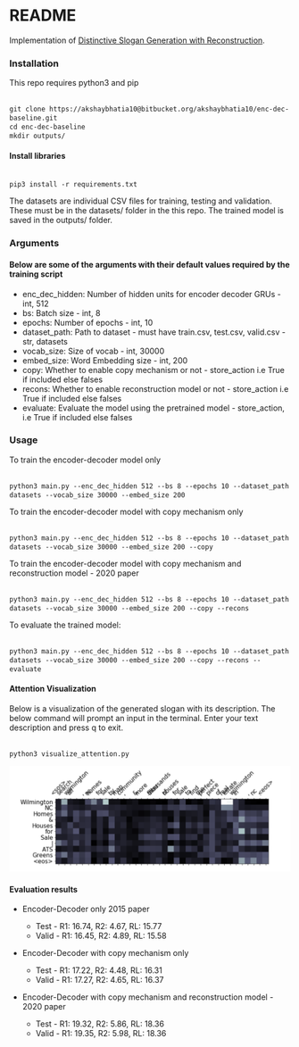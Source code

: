 # README #

Implementation of [Distinctive Slogan Generation with Reconstruction](https://www.aclweb.org/anthology/2020.ecomnlp-1.9.pdf).

### Installation 

This repo requires python3 and pip

```

git clone https://akshaybhatia10@bitbucket.org/akshaybhatia10/enc-dec-baseline.git
cd enc-dec-baseline
mkdir outputs/
```

#### Install libraries

```

pip3 install -r requirements.txt

```

The datasets are individual CSV files for training, testing and validation. These must be in the datasets/ folder in the this repo. The trained model is saved in the outputs/ folder.

### Arguments
#### Below are some of the arguments with their default values required by the training script  

- enc_dec_hidden: Number of hidden units for encoder decoder GRUs - int, 512
- bs: Batch size - int, 8
- epochs: Number of epochs - int, 10
- dataset_path: Path to dataset - must have train.csv, test.csv, valid.csv - str, datasets
- vocab_size: Size of vocab - int, 30000
- embed_size: Word Embedding size - int, 200
- copy: Whether to enable copy mechanism or not - store_action i.e True if included else falses
- recons: Whether to enable reconstruction model or not - store_action i.e True if included else falses
- evaluate: Evaluate the model using the pretrained model - store_action, i.e True if included else falses


### Usage
To train the encoder-decoder model only

```

python3 main.py --enc_dec_hidden 512 --bs 8 --epochs 10 --dataset_path datasets --vocab_size 30000 --embed_size 200

```

To train the encoder-decoder model with copy mechanism only

```

python3 main.py --enc_dec_hidden 512 --bs 8 --epochs 10 --dataset_path datasets --vocab_size 30000 --embed_size 200 --copy

```

To train the encoder-decoder model with copy mechanism and reconstruction model - 2020 paper

```

python3 main.py --enc_dec_hidden 512 --bs 8 --epochs 10 --dataset_path datasets --vocab_size 30000 --embed_size 200 --copy --recons

```

To evaluate the trained model:

```

python3 main.py --enc_dec_hidden 512 --bs 8 --epochs 10 --dataset_path datasets --vocab_size 30000 --embed_size 200 --copy --recons --evaluate

```

#### Attention Visualization

Below is a visualization of the generated slogan with its description. The below command will prompt an input in the terminal. Enter your text description and press q to exit.

```

python3 visualize_attention.py

```

![Attention](./attention.png)

#### Evaluation results

- Encoder-Decoder only 2015 paper 
	- Test - R1: 16.74, R2: 4.67, RL: 15.77
	- Valid - R1: 16.45, R2: 4.89, RL: 15.58

- Encoder-Decoder with copy mechanism only 
	- Test - R1: 17.22, R2: 4.48, RL: 16.31
	- Valid - R1: 17.27, R2: 4.65, RL: 16.37

- Encoder-Decoder  with copy mechanism and reconstruction model - 2020 paper
	- Test - R1: 19.32, R2: 5.86, RL: 18.36
	- Valid - R1: 19.35, R2: 5.98, RL: 18.36